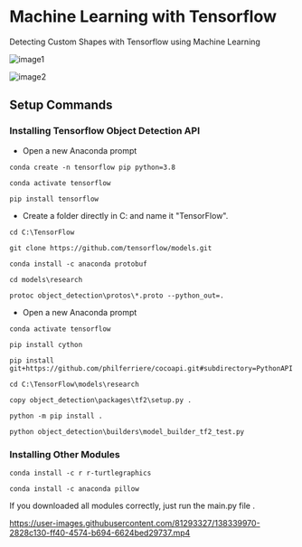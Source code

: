 # Machine Learning with Tensorflow
Detecting Custom Shapes with Tensorflow using Machine Learning 

![image1](https://user-images.githubusercontent.com/81293327/138339698-3013da75-72a3-4538-9d22-941fe6b92d12.png)

![image2](https://user-images.githubusercontent.com/81293327/138339758-c45498f9-85e9-4548-bfec-c59fab90d520.png)

## Setup Commands

### Installing Tensorflow Object Detection API
- Open a new Anaconda prompt

`conda create -n tensorflow pip python=3.8`

`conda activate tensorflow`

`pip install tensorflow`


- Create a folder directly in C: and name it "TensorFlow".


`cd C:\TensorFlow`

`git clone https://github.com/tensorflow/models.git`

`conda install -c anaconda protobuf`

`cd models\research`

`protoc object_detection\protos\*.proto --python_out=.`


- Open a new Anaconda prompt


`conda activate tensorflow`

`pip install cython`

`pip install git+https://github.com/philferriere/cocoapi.git#subdirectory=PythonAPI`

`cd C:\TensorFlow\models\research`

`copy object_detection\packages\tf2\setup.py .`

`python -m pip install .`

`python object_detection\builders\model_builder_tf2_test.py`

### Installing Other Modules
`conda install -c r r-turtlegraphics`

`conda install -c anaconda pillow`

If you downloaded all modules correctly, just run the main.py file .

https://user-images.githubusercontent.com/81293327/138339970-2828c130-ff40-4574-b694-6624bed29737.mp4


